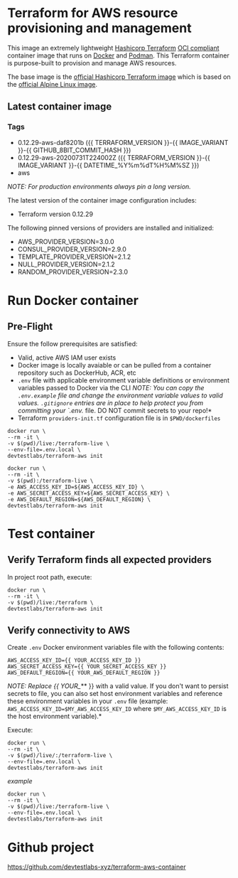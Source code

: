 # Terraform for AWS resource provisioning and management
This image an extremely lightweight [Hashicorp Terraform](https://www.terraform.io/) [OCI compliant](https://www.opencontainers.org/) container image that runs on [Docker](https://www.docker.com/) and [Podman](https://podman.io/). This Terraform container is purpose-built to provision and manage AWS resources.

The base image is the [official Hashicorp Terraform image](https://hub.docker.com/r/hashicorp/terraform/) which is based on the [official Alpine Linux image](https://hub.docker.com/_/alpine).

## Latest container image
### Tags
* 0.12.29-aws-daf8201b ({{  TERRAFORM_VERSION }}-{{ IMAGE_VARIANT }}-{{ GITHUB_8BIT_COMMIT_HASH }})
* 0.12.29-aws-20200731T224002Z ({{  TERRAFORM_VERSION }}-{{ IMAGE_VARIANT }}-{{ DATETIME_%Y%m%dT%H%M%SZ }})
* aws

*NOTE: For production environments always pin a long version.*

The latest version of the container image configuration includes:

* Terraform version 0.12.29

The following pinned versions of providers are installed and initialized:
* AWS_PROVIDER_VERSION=3.0.0
* CONSUL_PROVIDER_VERSION=2.9.0
* TEMPLATE_PROVIDER_VERSION=2.1.2
* NULL_PROVIDER_VERSION=2.1.2
* RANDOM_PROVIDER_VERSION=2.3.0

# Run Docker container
## Pre-Flight
Ensure the follow prerequisites are satisfied:

* Valid, active AWS IAM user exists
* Docker image is locally avaiable or can be pulled from a container repository such as DockerHub, ACR, etc
* `.env` file with applicable environment variable definitions or environment variables passed to Docker via the CLI *NOTE: You can copy the `.env.example` file and change the environment variable values to valid values. `.gitignore` entries are in place to help protect you from committing your `.env.* file. DO NOT commit secrets to your repo!*
* Terraform `providers-init.tf` configuration file is in `$PWD/dockerfiles`

```
docker run \
--rm -it \
-v $(pwd)/live:/terraform-live \
--env-file=.env.local \
devtestlabs/terraform-aws init
```

```
docker run \
--rm -it \
-v $(pwd):/terraform-live \
-e AWS_ACCESS_KEY_ID=${AWS_ACCESS_KEY_ID} \
-e AWS_SECRET_ACCESS_KEY=${AWS_SECRET_ACCESS_KEY} \
-e AWS_DEFAULT_REGION=${AWS_DEFAULT_REGION} \
devtestlabs/terraform-aws init
```

# Test container
## Verify Terraform finds all expected providers

In project root path, execute:

```shell
docker run \
--rm -it \
-v $(pwd)/live:/terraform \
devtestlabs/terraform-aws init
```

## Verify connectivity to AWS
Create `.env` Docker environment variables file with the following contents:

```
AWS_ACCESS_KEY_ID={{ YOUR_ACCESS_KEY_ID }}
AWS_SECRET_ACCESS_KEY={{ YOUR_SECRET_ACCESS_KEY }}
AWS_DEFAULT_REGION={{ YOUR_AWS_DEFAULT_REGION }}
```

*NOTE: Replace {{ YOUR_*** }} with a valid value. If you don't want to persist secrets to file, you can also set host environment variables and reference these environment variables in your `.env` file (example: `AWS_ACCESS_KEY_ID=$MY_AWS_ACCESS_KEY_ID` where `$MY_AWS_ACCESS_KEY_ID` is the host environment variable).*

Execute:

```shell
docker run \
--rm -it \
-v $(pwd)/live/:/terraform-live \
--env-file=.env.local \
devtestlabs/terraform-aws init
```

*example*
```shell
docker run \
--rm -it \
-v $(pwd)/live:/terraform-live \
--env-file=.env.local \
devtestlabs/terraform-aws init
```

# Github project
https://github.com/devtestlabs-xyz/terraform-aws-container